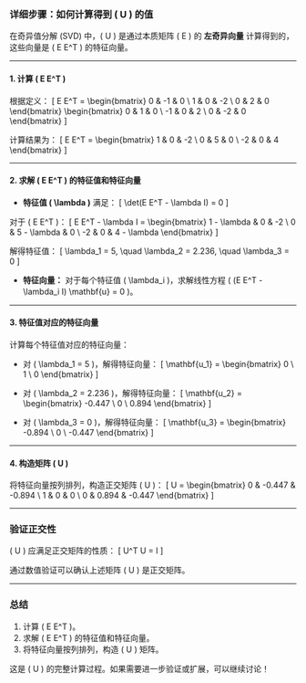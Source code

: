 ### 详细步骤：如何计算得到 \( U \) 的值

在奇异值分解 (SVD) 中，\( U \) 是通过本质矩阵 \( E \) 的 **左奇异向量** 计算得到的，这些向量是 \( E E^T \) 的特征向量。

---

#### 1. 计算 \( E E^T \)
根据定义：
\[
E E^T = \begin{bmatrix}
0 & -1 & 0 \\
1 &  0 & -2 \\
0 &  2 &  0
\end{bmatrix}
\begin{bmatrix}
0 &  1 &  0 \\
-1 &  0 &  2 \\
0 & -2 &  0
\end{bmatrix}
\]

计算结果为：
\[
E E^T = \begin{bmatrix}
1 & 0 & -2 \\
0 & 5 &  0 \\
-2 & 0 &  4
\end{bmatrix}
\]

---

#### 2. 求解 \( E E^T \) 的特征值和特征向量
- **特征值 \( \lambda \)** 满足：
\[
\det(E E^T - \lambda I) = 0
\]

对于 \( E E^T \)：
\[
E E^T - \lambda I = \begin{bmatrix}
1 - \lambda & 0 & -2 \\
0 & 5 - \lambda & 0 \\
-2 & 0 & 4 - \lambda
\end{bmatrix}
\]

解得特征值：
\[
\lambda_1 = 5, \quad \lambda_2 = 2.236, \quad \lambda_3 = 0
\]

- **特征向量：**
对于每个特征值 \( \lambda_i \)，求解线性方程 \( (E E^T - \lambda_i I) \mathbf{u} = 0 \)。

---

#### 3. 特征值对应的特征向量
计算每个特征值对应的特征向量：
- 对 \( \lambda_1 = 5 \)，解得特征向量：
\[
\mathbf{u_1} = \begin{bmatrix} 0 \\ 1 \\ 0 \end{bmatrix}
\]

- 对 \( \lambda_2 = 2.236 \)，解得特征向量：
\[
\mathbf{u_2} = \begin{bmatrix} -0.447 \\ 0 \\ 0.894 \end{bmatrix}
\]

- 对 \( \lambda_3 = 0 \)，解得特征向量：
\[
\mathbf{u_3} = \begin{bmatrix} -0.894 \\ 0 \\ -0.447 \end{bmatrix}
\]

---

#### 4. 构造矩阵 \( U \)
将特征向量按列排列，构造正交矩阵 \( U \)：
\[
U = \begin{bmatrix}
0 & -0.447 & -0.894 \\
1 & 0 & 0 \\
0 & 0.894 & -0.447
\end{bmatrix}
\]

---

### 验证正交性
\( U \) 应满足正交矩阵的性质：
\[
U^T U = I
\]

通过数值验证可以确认上述矩阵 \( U \) 是正交矩阵。

---

### 总结
1. 计算 \( E E^T \)。
2. 求解 \( E E^T \) 的特征值和特征向量。
3. 将特征向量按列排列，构造 \( U \) 矩阵。

这是 \( U \) 的完整计算过程。如果需要进一步验证或扩展，可以继续讨论！
